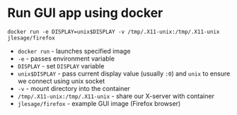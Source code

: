 # Run GUI app using docker

```docker
docker run -e DISPLAY=unix$DISPLAY -v /tmp/.X11-unix:/tmp/.X11-unix jlesage/firefox
```

- `docker run` - launches specified image
- `-e` - passes environment variable
- `DISPLAY` - set `DISPLAY` variable
- `unix$DISPLAY` - pass current display value (usually `:0`) and `unix` to ensure we connect using unix socket
- `-v` - mount directory into the container
- `/tmp/.X11-unix:/tmp/.X11-unix` - share our X-server with container 
- `jlesage/firefox` - example GUI image (Firefox browser)

